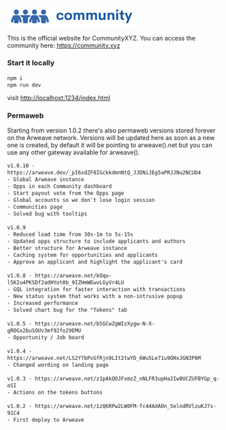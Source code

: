<img src="src/assets/images/logo.svg" width="300px">

This is the official website for CommunityXYZ.
You can access the community here: https://community.xyz

### Start it locally
```
npm i
npm run dev
```

visit [http://localhost:1234/index.html](http://localhost:1234/index.html)  


### Permaweb
Starting from version 1.0.2 there's also permaweb versions stored forever on the Arweave network.
Versions will be updated here as soon as a new one is created, by default it will be pointing to arweave().net but you can use any other gateway available for arweave().

```
v1.0.10 - https://arweave.dev/_pI6sdZF8IGckkdmnNtQ_JJDNiJEg5aPRJJNu2NCUD4
- Global Arweave instance
- Opps in each Community dashboard
- Start payout vote from the Opps page
- Global accounts so we don't lose login session
- Communities page
- Solved bug with tooltips

v1.0.9
- Reduced load time from 30s-1m to 5s-15s
- Updated opps structure to include applicants and authors
- Better structure for Arweave instance
- Caching system for opportunities and applicants
- Approve an applicant and highlight the applicant's card

v1.0.8 - https://arweave.net/kOqu-l5K2u4PKSDf2adHYot0b_9IZHmWEwvLGyVr4LU
- GQL integration for faster interaction with transactions
- New status system that works with a non-intrusive popup
- Increased performance
- Solved chart bug for the "Tokens" tab 

v1.0.5 - https://arweave.net/b5GCwZgWIzXygw-N-X-gROGx2buSOUv3mf92fo29EMU
- Opportunity / Job board

v1.0.4 - https://arweave.net/LS2Y7bPvGfRjn9LIt2twYD_6Wu5Le71u9OHxJGN3P6M
- Changed wording on landing page

v1.0.3 - https://arweave.net/z1pAkQOJFxmzZ_nNLFR3upHa2Iw0UCZUFBYGp_q-oSI
- Actions on the tokens buttons

v1.0.2 - https://arweave.net/1zQ6RPw2LW0FM-fc44AdAOn_5elndRVlzuKJ7s-91C4
- First deploy to Arweave
```